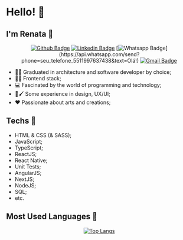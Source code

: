 # Hello! 👋
## I'm Renata 🎏

<div align="center">

[![Github Badge](https://img.shields.io/badge/-Github-000?style=flat-square&logo=Github&logoColor=white&link=https://github.com/rmkarato)](https://github.com/rmkarato)       [![Linkedin Badge](https://img.shields.io/badge/-LinkedIn-blue?style=flat-square&logo=Linkedin&logoColor=white&link=https://www.linkedin.com/in/rmkarato/)](https://www.linkedin.com/in/rmkarato/)
[![Whatsapp Badge](https://img.shields.io/badge/-Whatsapp-4CA143?style=flat-square&labelColor=4CA143&logo=whatsapp&logoColor=white&link=https://api.whatsapp.com/send?phone=seu_telefone_5511997637438&text=Olá!)](https://api.whatsapp.com/send?phone=seu_telefone_5511997637438&text=Olá!)
[![Gmail Badge](https://img.shields.io/badge/-Gmail-c14438?style=flat-square&logo=Gmail&logoColor=white&link=mailto:rmkarato@gmail.com)](mailto:rmkarato@gmail.com)
</div>

- 👩‍🎓 Graduated in architecture and software developer by choice; 
- 👩‍💻 Frontend stack;
- 💻 Fascinated by the world of programming and technology;
- 🎨🖌 Some experience in design, UX/UI;
- ❤ Passionate about arts and creations;

## Techs 🎇

- HTML & CSS (& SASS);
- JavaScript;
- TypeScript;
- ReactJS;
- React Native;
- Unit Tests;
- AngularJS;
- NextJS;
- NodeJS;
- SQL;
- etc.

## Most Used Languages 🎇

<div align="center">
  
[![Top Langs](https://github-readme-stats.vercel.app/api/top-langs/?username=rmkarato)](https://github.com/anuraghazra/github-readme-stats)

</div>
